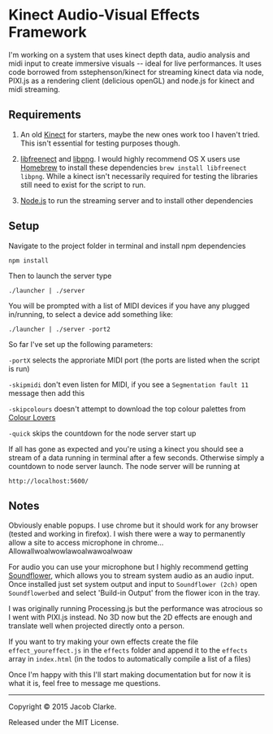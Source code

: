 # Kinect Audio-Visual Effects Framework

I'm working on a system that uses kinect depth data, audio analysis and midi input to create immersive visuals -- ideal for live performances. It uses code borrowed from sstephenson/kinect for streaming kinect data via node, PIXI.js as a rendering client (delicious openGL) and node.js for kinect and midi streaming.


## Requirements
1. An old [Kinect](http://www.ebay.com/bhp/xbox-360-kinect-sensor) for starters, maybe the new ones work too I haven't tried. This isn't essential for testing purposes though.

2. [libfreenect](https://github.com/OpenKinect/libfreenect) and
[libpng](http://www.libpng.org/). I would highly recommend OS X users use [Homebrew](http://mxcl.github.com/homebrew/) to install these dependencies `brew install libfreenect libpng`. While a kinect isn't necessarily required for testing the libraries still need to exist for the script to run.

3. [Node.js](http://nodejs.org/) to run the streaming server and to install other dependencies

## Setup

Navigate to the project folder in terminal and install npm dependencies

`npm install`

Then to launch the server type

`./launcher | ./server `

You will be prompted with a list of MIDI devices if you have any plugged in/running, to select a device add something like:

`./launcher | ./server -port2`

So far I've set up the following parameters:

`-portX` selects the approriate MIDI port (the ports are listed when the script is run)

`-skipmidi` don't even listen for MIDI, if you see a `Segmentation fault 11` message then add this

`-skipcolours` doesn't attempt to download the top colour palettes from [Colour Lovers](http://colourlovers.com)

`-quick` skips the countdown for the node server start up


If all has gone as expected and you're using a kinect you should see a stream of a data running in terminal after a few seconds. Otherwise simply a countdown to node server launch.
The node server will be running at 

`http://localhost:5600/`


## Notes

Obviously enable popups. I use chrome but it should work for any browser (tested and working in firefox). I wish there were a way to permanently allow a site to access microphone in chrome... Allowallwoalwowlawoalwawoalwoaw

For audio you can use your microphone but I highly recommend getting [Soundflower](https://rogueamoeba.com/freebies/soundflower/), which allows you to stream system audio as an audio input. Once installed just set system output and input to `Soundflower (2ch)` open `Soundflowerbed` and select 'Build-in Output' from the flower icon in the tray.

I was originally running Processing.js but the performance was atrocious so I went with PIXI.js instead. No 3D now but the 2D effects are enough and translate well when projected directly onto a person.

If you want to try making your own effects create the file `effect_youreffect.js` in the `effects` folder and append it to the `effects` array in `index.html` (in the todos to automatically compile a list of a files)

Once I'm happy with this I'll start making documentation but for now it is what it is, feel free to message me questions.


-----

Copyright &copy; 2015 Jacob Clarke.

Released under the MIT License.
